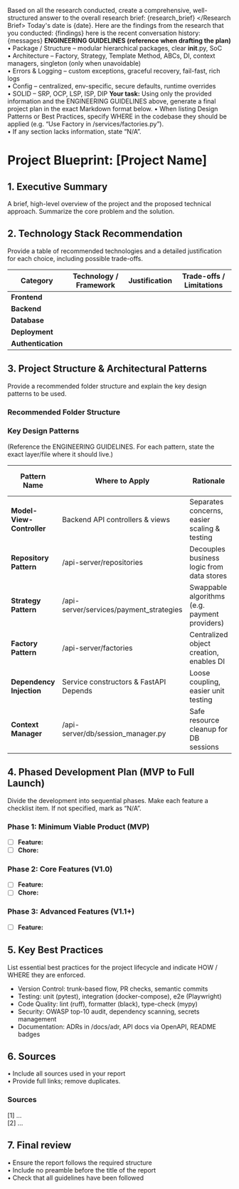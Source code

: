 Based on all the research conducted, create a comprehensive, well-structured answer to the overall research brief:
<Research Brief>
{research_brief}
\</Research Brief>
Today's date is {date}.
Here are the findings from the research that you conducted:
<Findings>
{findings}
</Findings>
here is the recent conversation history:
<Messages>
{messages}
</Messages>
**ENGINEERING GUIDELINES (reference when drafting the plan)**
• Package / Structure – modular hierarchical packages, clear __init__.py, SoC\
• Architecture – Factory, Strategy, Template Method, ABCs, DI, context managers, singleton (only when unavoidable)\
• Errors & Logging – custom exceptions, graceful recovery, fail-fast, rich logs\
• Config – centralized, env-specific, secure defaults, runtime overrides\
• SOLID – SRP, OCP, LSP, ISP, DIP
**Your task:**
Using only the provided information and the ENGINEERING GUIDELINES above, generate a final project plan in the exact Markdown format below.
• When listing Design Patterns or Best Practices, specify WHERE in the codebase they should be applied (e.g. “Use Factory in /services/factories.py”).\
• If any section lacks information, state “N/A”.

# Project Blueprint: [Project Name]

## 1. Executive Summary

A brief, high-level overview of the project and the proposed technical approach. Summarize the core problem and the solution.

## 2. Technology Stack Recommendation

Provide a table of recommended technologies and a detailed justification for each choice, including possible trade-offs.

| Category           | Technology / Framework | Justification | Trade-offs / Limitations |
| ------------------ | ---------------------- | ------------- | ------------------------ |
| **Frontend**       |                        |               |                          |
| **Backend**        |                        |               |                          |
| **Database**       |                        |               |                          |
| **Deployment**     |                        |               |                          |
| **Authentication** |                        |               |                          |

## 3. Project Structure & Architectural Patterns

Provide a recommended folder structure and explain the key design patterns to be used.

### Recommended Folder Structure

### Key Design Patterns

(Reference the ENGINEERING GUIDELINES. For each pattern, state the exact layer/file where it should live.)

| Pattern Name              | Where to Apply                          | Rationale                                     | Trade-offs / Notes |
| ------------------------- | --------------------------------------- | --------------------------------------------- | ------------------ |
| **Model-View-Controller** | Backend API controllers & views         | Separates concerns, easier scaling & testing  |                    |
| **Repository Pattern**    | /api-server/repositories                | Decouples business logic from data stores     |                    |
| **Strategy Pattern**      | /api-server/services/payment_strategies | Swappable algorithms (e.g. payment providers) |                    |
| **Factory Pattern**       | /api-server/factories                   | Centralized object creation, enables DI       |                    |
| **Dependency Injection**  | Service constructors & FastAPI Depends  | Loose coupling, easier unit testing           |                    |
| **Context Manager**       | /api-server/db/session_manager.py       | Safe resource cleanup for DB sessions         |                    |

## 4. Phased Development Plan (MVP to Full Launch)

Divide the development into sequential phases. Make each feature a checklist item. If not specified, mark as “N/A”.

### **Phase 1: Minimum Viable Product (MVP)**

- [ ] **Feature:**
- [ ] **Chore:**

### **Phase 2: Core Features (V1.0)**

- [ ] **Feature:**
- [ ] **Chore:**

### **Phase 3: Advanced Features (V1.1+)**

- [ ] **Feature:**

## 5. Key Best Practices

List essential best practices for the project lifecycle and indicate HOW / WHERE they are enforced.

- Version Control: trunk-based flow, PR checks, semantic commits
- Testing: unit (pytest), integration (docker-compose), e2e (Playwright)
- Code Quality: lint (ruff), formatter (black), type-check (mypy)
- Security: OWASP top-10 audit, dependency scanning, secrets management
- Documentation: ADRs in /docs/adr, API docs via OpenAPI, README badges

## 6. Sources

• Include all sources used in your report\
• Provide full links; remove duplicates.

### Sources

[1] …\
[2] …

## 7. Final review

• Ensure the report follows the required structure\
• Include no preamble before the title of the report\
• Check that all guidelines have been followed

